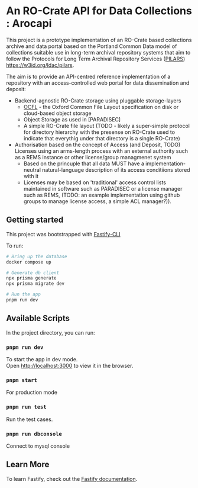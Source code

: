 [RO-Crate]: https://www.researchobject.org/ro-crate/specification
[OCFL]: https://ocfl.io/
[PILARS]: https://w3id.org/ldac/pilars
[REMS]: https://trust.aaf.edu.au/rems/


# An RO-Crate API for Data Collections : Arocapi 

This project is a prototype implementation of an RO-Crate based collections archive and data portal based on the Portland Common Data model of collections suitable use in long-term archival repository systems that aim to follow the Protocols for Long Term Archival Repository Services ([PILARS]) <https://w3id.org/ldac/pilars>.

The aim is to provide an API-centred reference implementation of a repository with an access-controlled web portal for data dissemination and deposit:

- Backend-agnostic RO-Crate storage using pluggable storage-layers 
  - [OCFL] - the Oxford Common File Layout specification on disk or cloud-based object storage
  - Object Storage as used in [PARADISEC]
  - A simple RO-Crate file layout (TODO - likely a super-simple protocol for directory hierarchy with the presense on RO-Crate used to indicate that everythig under that directory is a single RO-Crate)
- Authorisation based on the concept of Access (and Deposit, TODO) Licenses using an arms-length process with an external authority such as a REMS instance or other license/group managmenet system
  - Based on the princuple that all data MUST have a implementation-neutral natural-language description of its access conditiions stored with it
  - Licenses may be based on 'traditional' access control lists maintained in software such as PARADISEC or a license manager such as REMS, (TODO: an example implementation using github groups to manage license access, a simple ACL manager?)).



## Getting started

This project was bootstrapped with [Fastify-CLI](https://www.npmjs.com/package/fastify-cli)

To run:

```bash
# Bring up the database
docker compose up

# Generate db client
npx prisma generate
npx prisma migrate dev

# Run the app
pnpm run dev
```

## Available Scripts

In the project directory, you can run:

### `pnpm run dev`

To start the app in dev mode.\
Open [http://localhost:3000](http://localhost:3000) to view it in the browser.

### `pnpm start`

For production mode

### `pnpm run test`

Run the test cases.

### `pnpm run dbconsole`

Connect to mysql console

## Learn More

To learn Fastify, check out the [Fastify documentation](https://fastify.dev/docs/latest/).
